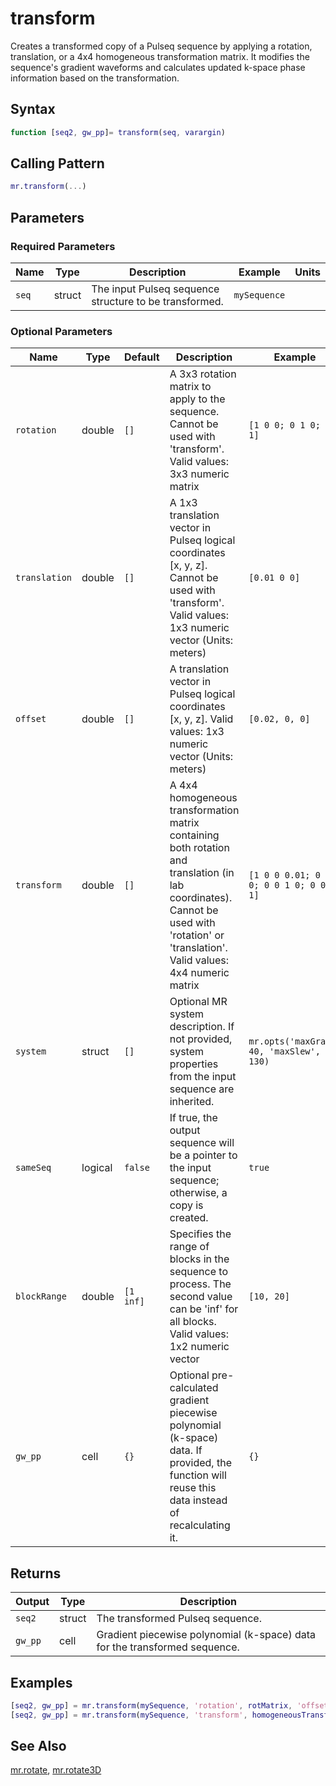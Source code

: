 # transform

Creates a transformed copy of a Pulseq sequence by applying a rotation, translation, or a 4x4 homogeneous transformation matrix.  It modifies the sequence's gradient waveforms and calculates updated k-space phase information based on the transformation.

## Syntax

```matlab
function [seq2, gw_pp]= transform(seq, varargin)
```

## Calling Pattern

```matlab
mr.transform(...)
```

## Parameters

### Required Parameters

| Name | Type | Description | Example | Units |
|------|------|-------------|---------|-------|
| `seq` | struct | The input Pulseq sequence structure to be transformed. | `mySequence` |  |

### Optional Parameters

| Name | Type | Default | Description | Example |
|------|------|---------|-------------|---------|
| `rotation` | double | `[]` | A 3x3 rotation matrix to apply to the sequence.  Cannot be used with 'transform'. Valid values: 3x3 numeric matrix | `[1 0 0; 0 1 0; 0 0 1]` |
| `translation` | double | `[]` | A 1x3 translation vector in Pulseq logical coordinates [x, y, z]. Cannot be used with 'transform'. Valid values: 1x3 numeric vector (Units: meters) | `[0.01 0 0]` |
| `offset` | double | `[]` | A translation vector in Pulseq logical coordinates [x, y, z]. Valid values: 1x3 numeric vector (Units: meters) | `[0.02, 0, 0]` |
| `transform` | double | `[]` | A 4x4 homogeneous transformation matrix containing both rotation and translation (in lab coordinates). Cannot be used with 'rotation' or 'translation'. Valid values: 4x4 numeric matrix | `[1 0 0 0.01; 0 1 0 0; 0 0 1 0; 0 0 0 1]` |
| `system` | struct | `[]` | Optional MR system description. If not provided, system properties from the input sequence are inherited. | `mr.opts('maxGrad', 40, 'maxSlew', 130)` |
| `sameSeq` | logical | `false` | If true, the output sequence will be a pointer to the input sequence; otherwise, a copy is created. | `true` |
| `blockRange` | double | `[1 inf]` | Specifies the range of blocks in the sequence to process.  The second value can be 'inf' for all blocks. Valid values: 1x2 numeric vector | `[10, 20]` |
| `gw_pp` | cell | `{}` | Optional pre-calculated gradient piecewise polynomial (k-space) data. If provided, the function will reuse this data instead of recalculating it. | `{}` |

## Returns

| Output | Type | Description |
|--------|------|-------------|
| `seq2` | struct | The transformed Pulseq sequence. |
| `gw_pp` | cell | Gradient piecewise polynomial (k-space) data for the transformed sequence. |

## Examples

```matlab
[seq2, gw_pp] = mr.transform(mySequence, 'rotation', rotMatrix, 'offset', [0.01, 0, 0]);
[seq2, gw_pp] = mr.transform(mySequence, 'transform', homogeneousTransformMatrix);
```

## See Also

[mr.rotate](rotate.md), [mr.rotate3D](rotate3D.md)
